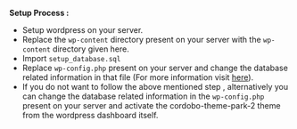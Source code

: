 **Setup Process :**
* Setup wordpress on your server.
* Replace the `wp-content` directory present on your server with the `wp-content` directory given here.
* Import `setup_database.sql` 
* Replace `wp-config.php` present on your server and change the database related information in that file  (For more information visit [here](https://codex.wordpress.org/Editing_wp-config.php)).
* If you do not want to follow the above mentioned step , alternatively you can change the database related information in the `wp-config.php` present on your server and activate the cordobo-theme-park-2 theme from the wordpress dashboard itself.
